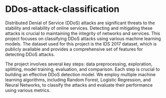 # DDos-attack-classification
Distributed Denial of Service (DDoS) attacks are significant threats to the stability and reliability of online services. Detecting and mitigating these attacks is crucial to maintaining the integrity of networks and services. This project focuses on classifying DDoS attacks using various machine learning models. The dataset used for this project is the IDS 2017 dataset, which is publicly available and provides a comprehensive set of features for detecting DDoS attacks.

The project involves several key steps: data preprocessing, exploration, splitting, model training, evaluation, and comparison. Each step is crucial to building an effective DDoS detection model. We employ multiple machine learning algorithms, including Random Forest, Logistic Regression, and Neural Networks, to classify the attacks and evaluate their performance using various metrics.
